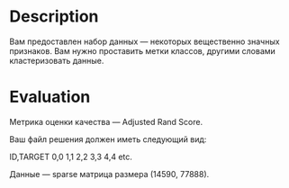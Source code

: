 # Description
Вам предоставлен набор данных — некоторых вещественно значных признаков. Вам нужно проставить метки классов, другими словами кластеризовать данные.

# Evaluation
Метрика оценки качества — Adjusted Rand Score.

Ваш файл решения должен иметь следующий вид:

ID,TARGET
0,0
1,1
2,2
3,3
4,4
etc.

Данные — sparse матрица размера (14590, 77888).
